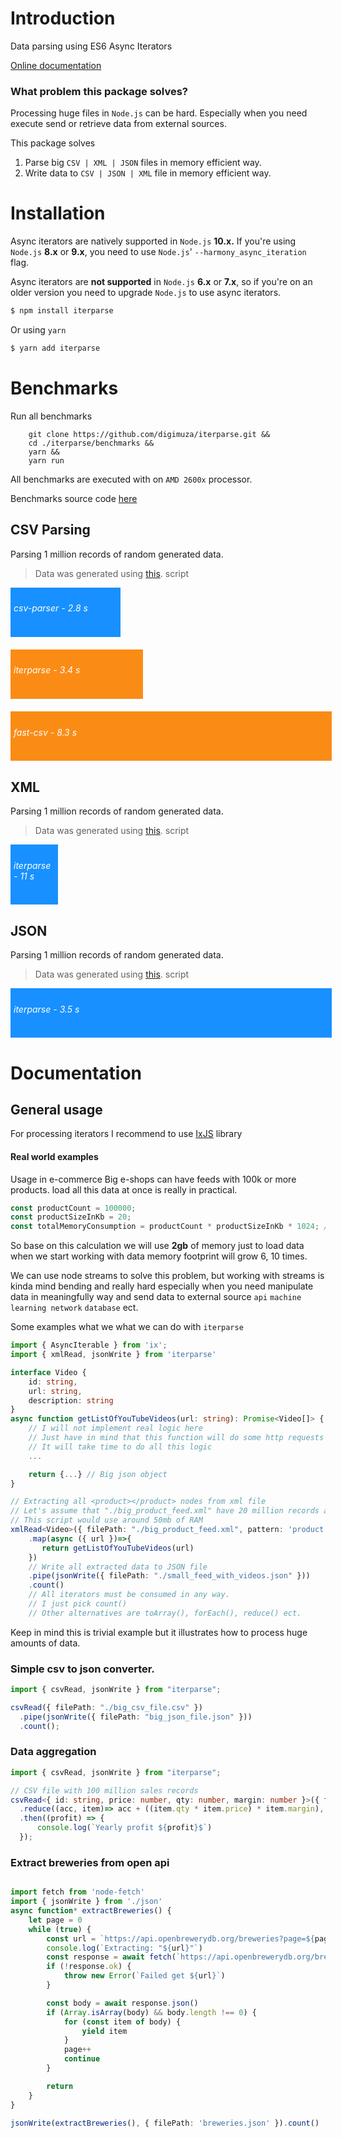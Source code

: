 # Introduction

Data parsing using ES6 Async Iterators


[Online documentation](https://digimuza.github.io/iterparse/) 


### What problem this package solves?

Processing huge files in `Node.js` can be hard. Especially when you need execute send or retrieve data from external sources.

This package solves

1. Parse big `CSV | XML | JSON` files in memory efficient way.
2. Write data to `CSV | JSON | XML` file in memory efficient way.

# Installation

Async iterators are natively supported in `Node.js` **10.x.** If you're using `Node.js` **8.x** or **9.x**, you need to use `Node.js`' `--harmony_async_iteration` flag.

Async iterators are **not supported** in `Node.js` **6.x** or **7.x**, so if you're on an older version you need to upgrade `Node.js` to use async iterators.

```bash
$ npm install iterparse
```

Or using `yarn`

```bash
$ yarn add iterparse
```

# Benchmarks

Run all benchmarks

```
    git clone https://github.com/digimuza/iterparse.git &&
    cd ./iterparse/benchmarks &&
    yarn && 
    yarn run
```


All benchmarks are executed with on `AMD 2600x` processor.

Benchmarks source code [here](https://github.com/digimuza/iterparse/blob/master/benchmarks)

## CSV Parsing

Parsing 1 million records of random generated data.
> Data was generated using [this](https://github.com/digimuza/iterparse/blob/master/benchmarks/src/csv/generate.ts). script 

<div style="background: transparent;">
    <div style="width: 33%; background: rgb(24, 144, 255); padding: 5px; margin-bottom: 20px"><h6 style="color: white">csv-parser - 2.8 s<h6></div>
    <div style="width: 40%; background: rgb(250, 140, 22); padding: 5px; margin-bottom: 20px"><h6 style="color: white">iterparse - 3.4 s<h6></div>
    <div style="width: 100%; background: rgb(250, 140, 22); padding: 5px;"><h6 style="color: white">fast-csv - 8.3 s<h6></div>
</div>


## XML

Parsing 1 million records of random generated data. 
> Data was generated using [this](https://github.com/digimuza/iterparse/blob/master/benchmarks/src/xml/generate.ts). script 

<div style="background: transparent;">
    <div style="width: 13%; background: rgb(24, 144, 255); padding: 5px; margin-bottom: 20px"><h6 style="color: white">iterparse - 11 s<h6></div>
</div>


## JSON

Parsing 1 million records of random generated data. 
> Data was generated using [this](https://github.com/digimuza/iterparse/blob/master/benchmarks/src/json/generate.ts). script 

<div style="background: transparent;">
    <div style="width: 100%; background: rgb(24, 144, 255); padding: 5px; margin-bottom: 20px"><h6 style="color: white">iterparse - 3.5 s<h6></div>
</div>

# Documentation

## General usage

For processing iterators I recommend to use [IxJS](https://github.com/ReactiveX/IxJS) library

#### Real world examples

Usage in e-commerce
Big e-shops can have feeds with 100k or more products. load all this data at once is really in practical.

```typescript
const productCount = 100000;
const productSizeInKb = 20;
const totalMemoryConsumption = productCount * productSizeInKb * 1024; // 2gb of memory just to load data
```

So base on this calculation we will use **2gb** of memory just to load data when we start working with data memory footprint will grow 6, 10 times.


We can use node streams to solve this problem, but working with streams is kinda mind bending and really hard especially when you need manipulate data in meaningfully way and send data to external source `api` `machine learning network` `database` ect.

Some examples what we what we can do with `iterparse`

```typescript
import { AsyncIterable } from 'ix';
import { xmlRead, jsonWrite } from 'iterparse'

interface Video {
    id: string,
    url: string,
    description: string
}
async function getListOfYouTubeVideos(url: string): Promise<Video[]> {
    // I will not implement real logic here
    // Just have in mind that this function will do some http requests
    // It will take time to do all this logic
    ...

    return {...} // Big json object
}

// Extracting all <product></product> nodes from xml file
// Let's assume that "./big_product_feed.xml" have 20 million records and file size is 30gb
// This script would use around 50mb of RAM
xmlRead<Video>({ filePath: "./big_product_feed.xml", pattern: 'product' })
    .map(async ({ url })=>{
       return getListOfYouTubeVideos(url)
    })
    // Write all extracted data to JSON file
    .pipe(jsonWrite({ filePath: "./small_feed_with_videos.json" }))
    .count()
    // All iterators must be consumed in any way.
    // I just pick count()
    // Other alternatives are toArray(), forEach(), reduce() ect.
```

Keep in mind this is trivial example but it illustrates how to process huge amounts of data.

### Simple csv to json converter.

```typescript
import { csvRead, jsonWrite } from "iterparse";

csvRead({ filePath: "./big_csv_file.csv" })
  .pipe(jsonWrite({ filePath: "big_json_file.json" }))
  .count();
```


### Data aggregation

```typescript
import { csvRead, jsonWrite } from "iterparse";

// CSV file with 100 million sales records
csvRead<{ id: string, price: number, qty: number, margin: number }>({ filePath: "./sales.csv" })
  .reduce((acc, item)=> acc + ((item.qty * item.price) * item.margin), 0)
  .then((profit) => {
      console.log(`Yearly profit ${profit}$`)
  });
```

### Extract breweries from open api 

```typescript

import fetch from 'node-fetch'
import { jsonWrite } from './json'
async function* extractBreweries() {
    let page = 0
    while (true) {
        const url = `https://api.openbrewerydb.org/breweries?page=${page}`
        console.log(`Extracting: "${url}"`)
        const response = await fetch(`https://api.openbrewerydb.org/breweries?page=${page}`)
        if (!response.ok) {
            throw new Error(`Failed get ${url}`)
        }

        const body = await response.json()
        if (Array.isArray(body) && body.length !== 0) {
            for (const item of body) {
                yield item
            }
            page++
            continue
        }

        return
    }
}

jsonWrite(extractBreweries(), { filePath: 'breweries.json' }).count()

```

